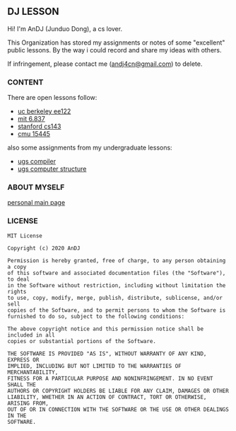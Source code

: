 ## DJ LESSON

Hi! I'm AnDJ (Junduo Dong), a cs lover.

This Organization has stored my assignments or notes of some "excellent" public lessons. By the way i could record and share my ideas with others.

If infringement, please contact me (andj4cn@gmail.com) to delete.

### CONTENT

There are open lessons follow:

* [uc berkeley ee122](https://github.com/DJ-LESSON/UCB-EE122)
* [mit 6.837](https://github.com/DJ-LESSON/MIT-6.837)
* [stanford cs143](https://github.com/DJ-LESSON/STANFORD-CS143)
* [cmu 15445](https://github.com/DJ-LESSON/CMU-15445)

also some assignments from my undergraduate lessons:

* [ugs compiler](https://github.com/DJ-LESSON/UGS-COMPILER)
* [ugs computer structure](https://github.com/DJ-LESSON/UGS-PC-STRUCTURE)

### ABOUT MYSELF

[personal main page](https://an-dj.github.io/)

### LICENSE

    MIT License

    Copyright (c) 2020 AnDJ

    Permission is hereby granted, free of charge, to any person obtaining a copy
    of this software and associated documentation files (the "Software"), to deal
    in the Software without restriction, including without limitation the rights
    to use, copy, modify, merge, publish, distribute, sublicense, and/or sell
    copies of the Software, and to permit persons to whom the Software is
    furnished to do so, subject to the following conditions:

    The above copyright notice and this permission notice shall be included in all
    copies or substantial portions of the Software.

    THE SOFTWARE IS PROVIDED "AS IS", WITHOUT WARRANTY OF ANY KIND, EXPRESS OR
    IMPLIED, INCLUDING BUT NOT LIMITED TO THE WARRANTIES OF MERCHANTABILITY,
    FITNESS FOR A PARTICULAR PURPOSE AND NONINFRINGEMENT. IN NO EVENT SHALL THE
    AUTHORS OR COPYRIGHT HOLDERS BE LIABLE FOR ANY CLAIM, DAMAGES OR OTHER
    LIABILITY, WHETHER IN AN ACTION OF CONTRACT, TORT OR OTHERWISE, ARISING FROM,
    OUT OF OR IN CONNECTION WITH THE SOFTWARE OR THE USE OR OTHER DEALINGS IN THE
    SOFTWARE.
